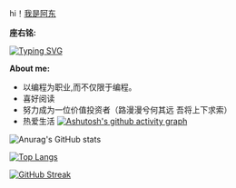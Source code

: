 hi！[我是阿东](https://justkids.top/)   

**座右铭:**</BR>

[![Typing SVG](https://readme-typing-svg.demolab.com?font=Fira+Code&size=16&pause=1000&color=6572F7&width=435&lines=%E8%A1%8C%E4%B9%8B%E4%BA%8E%E9%80%94%E8%80%8C%E5%BA%94%E4%BA%8E%E5%BF%83)](https://git.io/typing-svg)

**About me:**
*  以编程为职业,而不仅限于编程。
*  喜好阅读
*  努力成为一位价值投资者（路漫漫兮何其远 吾将上下求索）
*  热爱生活
[![Ashutosh's github activity graph](https://github-readme-activity-graph.cyclic.app/graph?username=justkids2018&theme=github-compact)](https://github.com/ashutosh00710/github-readme-activity-graph)


![Anurag's GitHub stats](https://github-readme-stats.vercel.app/api?username=justkids2018&show_icons=true&theme=merko)



[![Top Langs](https://github-readme-stats.vercel.app/api/top-langs/?username=justkids2018)](https://github.com/anuraghazra/github-readme-stats)


[![GitHub Streak](https://streak-stats.demolab.com/?user=justkids2018&theme=dark&fire=pink&locale=zh&date_format=[Y.]n.j)](https://git.io/streak-stats)
